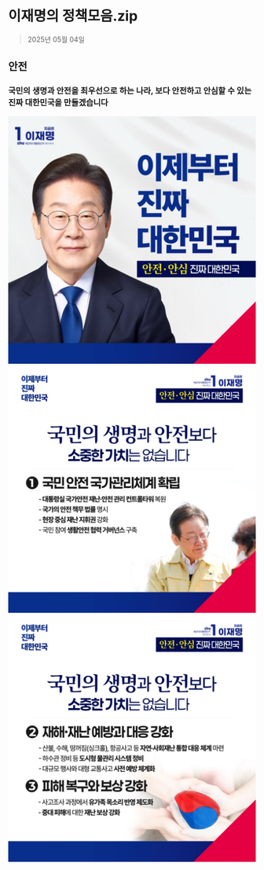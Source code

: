 # 이재명의 정책모음.zip

> 2025년 05월 04일
## 안전
### 국민의 생명과 안전을 최우선으로 하는 나라, 보다 안전하고 안심할 수 있는 진짜 대한민국을 만들겠습니다

![공약 이미지](000.jpeg)
![공약 이미지](001.jpeg)
![공약 이미지](002.jpeg)